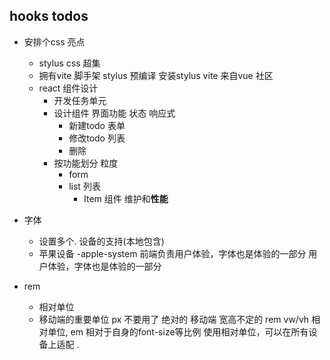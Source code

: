 ## hooks todos
- 安排个css 亮点
  - stylus
    css 超集
  - 拥有vite 脚手架
      stylus 预编译 安装stylus
      vite 来自vue 社区
  - react 组件设计
    - 开发任务单元
    - 设计组件
        界面功能 状态 响应式
        - 新建todo 表单
        - 修改todo 列表
        - 删除
    - 按功能划分 粒度
      - form
      - list 列表
        - Item 组件  维护和**性能**

- 字体
  - 设置多个. 设备的支持(本地包含)
  - 苹果设备 -apple-system 前端负责用户体验，字体也是体验的一部分
  用户体验，字体也是体验的一部分
- rem
  - 相对单位
  - 移动端的重要单位 px 不要用了 绝对的
    移动端 宽高不定的 rem vw/vh 相对单位, em 相对于自身的font-size等比例
    使用相对单位，可以在所有设备上适配 .

